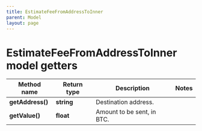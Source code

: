 ```yaml
---
title: EstimateFeeFromAddressToInner
parent: Model
layout: page
---
```


# EstimateFeeFromAddressToInner model getters

Method name | Return type | Description | Notes
------------ | ------------- | ------------- | -------------
**getAddress()** | **string** | Destination address. |
**getValue()** | **float** | Amount to be sent, in BTC. |

